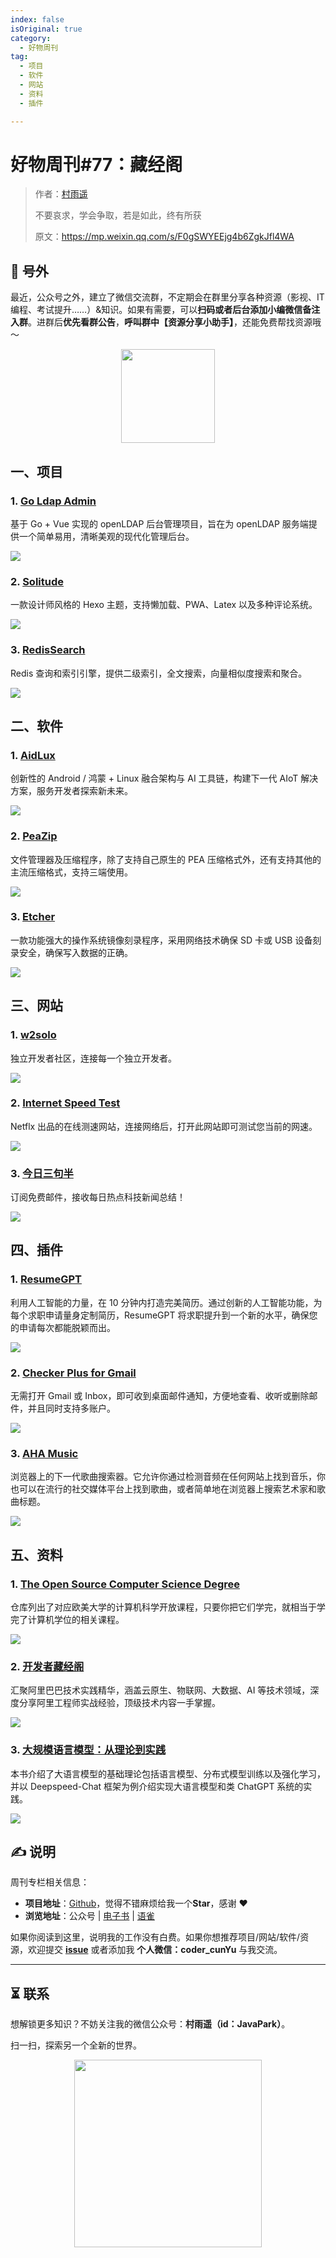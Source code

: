 ```yaml
---
index: false
isOriginal: true
category:
  - 好物周刊
tag:
  - 项目
  - 软件
  - 网站
  - 资料
  - 插件

---
```


# 好物周刊#77：藏经阁

> 作者：[村雨遥](https://github.com/cunyu1943)
> 
> 不要哀求，学会争取，若是如此，终有所获
> 
> 原文：https://mp.weixin.qq.com/s/F0gSWYEEjg4b6ZgkJfl4WA


## 🎈 号外 

最近，公众号之外，建立了微信交流群，不定期会在群里分享各种资源（影视、IT 编程、考试提升……）&知识。如果有需要，可以**扫码或者后台添加小编微信备注入群**。进群后**优先看群公告**，**呼叫群中【资源分享小助手】**，还能免费帮找资源哦～

<center>
<img src="/contact/wxgroup.jpg" width="150"> 
</center>

## 一、项目

### 1. [Go Ldap Admin](https://github.com/eryajf/go-ldap-admin)

基于 Go + Vue 实现的 openLDAP 后台管理项目，旨在为 openLDAP 服务端提供一个简单易用，清晰美观的现代化管理后台。

![](assets/1005-1011/1728345947994-f8b1f2c6-fa7f-4d25-94b9-7e855f9816ce.webp)

### 2. [Solitude](https://github.com/everfu/hexo-theme-solitude)

一款设计师风格的 Hexo 主题，支持懒加载、PWA、Latex 以及多种评论系统。

![](assets/1005-1011/1728346121940-8c2cac01-8957-482a-9cc6-a275f0ef63d9.webp)

### 3. [RedisSearch](https://github.com/RediSearch/RediSearch)

Redis 查询和索引引擎，提供二级索引，全文搜索，向量相似度搜索和聚合。

![](assets/1005-1011/1728385175282-7101ebfe-e993-49f5-bfb1-8ad876e291e7.webp)

## 二、软件

### 1. [AidLux](https://github.com/aidlearning/AidLearning-FrameWork)

创新性的 Android / 鸿蒙 + Linux 融合架构与 AI 工具链，构建下一代 AIoT 解决方案，服务开发者探索新未来。

![](assets/1005-1011/1728539132043-f1676f71-334f-484c-a120-869ccf7579a1.webp)

### 2. [PeaZip](https://peazip.github.io/)

文件管理器及压缩程序，除了支持自己原生的 PEA 压缩格式外，还有支持其他的主流压缩格式，支持三端使用。

![](assets/1005-1011/1728557622543-0b17f12c-e442-4f0a-894b-a7395aace12f.webp)

### 3. [Etcher](https://github.com/balena-io/etcher)

一款功能强大的操作系统镜像刻录程序，采用网络技术确保 SD 卡或 USB 设备刻录安全，确保写入数据的正确。

![](assets/1005-1011/1728557879617-ec59869c-1c4d-4105-a8b0-63dce687d707.webp)

## 三、网站

### 1. [w2solo](https://w2solo.com)

独立开发者社区，连接每一个独立开发者。

![](assets/1005-1011/1728519737840-82ab832d-d845-409b-b4cc-88e25dae54bd.webp)

### 2. [Internet Speed Test](https://fast.com)

Netflx 出品的在线测速网站，连接网络后，打开此网站即可测试您当前的网速。

![](assets/1005-1011/1728538879810-293b76e1-43be-4036-8a49-b4c53323a294.webp)

### 3. [今日三句半](https://www.threenhalf.com/)

订阅免费邮件，接收每日热点科技新闻总结！

![](assets/1005-1011/1728557265667-3dc48e1e-321e-4839-99d4-c7bf35a73d77.webp)

## 四、插件

### 1. [ResumeGPT](https://chromewebstore.google.com/detail/resumegpt/jlbkfkcopgimfccacnelllnkohhpdpgo)

利用人工智能的力量，在 10 分钟内打造完美简历。通过创新的人工智能功能，为每个求职申请量身定制简历，ResumeGPT 将求职提升到一个新的水平，确保您的申请每次都能脱颖而出。

![](assets/1005-1011/1728518609410-20630c6c-ab1e-418f-b12f-84e1cab9cad9.webp)

### 2. [Checker Plus for Gmail](https://chromewebstore.google.com/detail/checker-plus-for-gmail/oeopbcgkkoapgobdbedcemjljbihmemj)

无需打开 Gmail 或 Inbox，即可收到桌面邮件通知，方便地查看、收听或删除邮件，并且同时支持多账户。

![](assets/1005-1011/1728518722434-f1b216db-826c-4238-a888-3777e56fcb32.webp)

### 3. [AHA Music](https://chromewebstore.google.com/detail/aha-music-浏览器中的音乐雷达/dpacanjfikmhoddligfbehkpomnbgblf)

浏览器上的下一代歌曲搜索器。它允许你通过检测音频在任何网站上找到音乐，你也可以在流行的社交媒体平台上找到歌曲，或者简单地在浏览器上搜索艺术家和歌曲标题。

![](assets/1005-1011/1728519010797-f25ed341-0e71-422e-ab78-9b3439d9128f.webp)

## 五、资料

### 1. [The Open Source Computer Science Degree](https://github.com/ForrestKnight/open-source-cs)

仓库列出了对应欧美大学的计算机科学开放课程，只要你把它们学完，就相当于学完了计算机学位的相关课程。

![](assets/1005-1011/1728519266197-9b2593c9-d39d-4c6f-a0a3-b0bedc6701b0.webp)

### 2. [开发者藏经阁](https://developer.aliyun.com/ebook)

汇聚阿里巴巴技术实践精华，涵盖云原生、物联网、大数据、AI 等技术领域，深度分享阿里工程师实战经验，顶级技术内容一手掌握。

![](assets/1005-1011/1728519530364-7ccf3fac-343d-4464-83c5-b9b6e6352a1b.webp)

### 3. [大规模语言模型：从理论到实践](https://intro-llm.github.io)

本书介绍了大语言模型的基础理论包括语言模型、分布式模型训练以及强化学习，并以 Deepspeed-Chat 框架为例介绍实现大语言模型和类 ChatGPT 系统的实践。

![](assets/1005-1011/1728520367120-d205b690-2be5-46fe-bf7e-96f91089c16d.webp)


## ✍️ 说明

周刊专栏相关信息：

- **项目地址**：[Github](https://github.com/cunyu1943/weekly)，觉得不错麻烦给我一个**Star**，感谢 ❤️
- **浏览地址**：公众号 | [电子书](https://cunyu1943.github.io/weekly) | [语雀](https://yuque.com/cunyu1943/weekly)

如果你阅读到这里，说明我的工作没有白费。如果你想推荐项目/网站/软件/资源，欢迎提交 **[issue](https://github.com/cunyu1943/weekly/issues)** 或者添加我 **个人微信：coder_cunYu** 与我交流。

---

## ⏳ 联系

想解锁更多知识？不妨关注我的微信公众号：**村雨遥（id：JavaPark）**。

扫一扫，探索另一个全新的世界。

<center>
<img src="/contact/contact.png" width="300">
</center>


